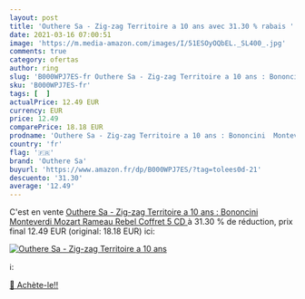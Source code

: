 ```yaml
---
layout: post
title: 'Outhere Sa - Zig-zag Territoire a 10 ans avec 31.30 % rabais '
date: 2021-03-16 07:00:51
image: 'https://m.media-amazon.com/images/I/51ESOyOQbEL._SL400_.jpg'
comments: true
category: ofertas
author: ring
slug: 'B000WPJ7ES-fr Outhere Sa - Zig-zag Territoire a 10 ans : Bononcini...'
sku: 'B000WPJ7ES-fr'
tags: [  ]
actualPrice: 12.49 EUR
currency: EUR
price: 12.49
comparePrice: 18.18 EUR
prodname: 'Outhere Sa - Zig-zag Territoire a 10 ans : Bononcini  Monteverdi  Mozart  Rameau  Rebel  Coffret 5 CD '
country: 'fr'
flag: '🇫🇷'
brand: 'Outhere Sa'
buyurl: 'https://www.amazon.fr/dp/B000WPJ7ES/?tag=tolees0d-21'
descuento: '31.30'
average: '12.49'
---
```


C'est en vente [Outhere Sa - Zig-zag Territoire a 10 ans : Bononcini  Monteverdi  Mozart  Rameau  Rebel  Coffret 5 CD ](https://www.amazon.fr/dp/B000WPJ7ES/?tag=tolees0d-21)  à  31.30 % de réduction, prix final  12.49 EUR (original: 18.18 EUR) ici:

[![Outhere Sa - Zig-zag Territoire a 10 ans](https://m.media-amazon.com/images/I/51ESOyOQbEL._SL400_.jpg)](https://www.amazon.fr/dp/B000WPJ7ES/?tag=tolees0d-21)

ℹ️:


[🛒 Achète-le!!](https://www.amazon.fr/dp/B000WPJ7ES/?tag=tolees0d-21)
